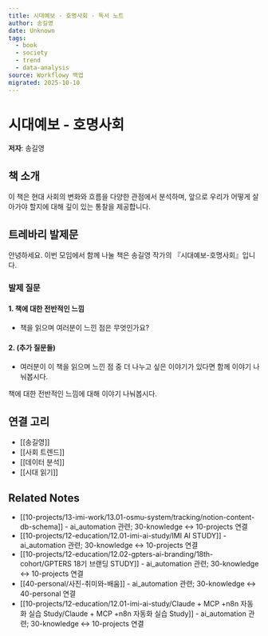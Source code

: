 ```yaml
---
title: 시대예보 - 호명사회 - 독서 노트
author: 송길영
date: Unknown
tags:
  - book
  - society
  - trend
  - data-analysis
source: Workflowy 백업
migrated: 2025-10-10
---
```


# 시대예보 - 호명사회

**저자**: 송길영

## 책 소개

이 책은 현대 사회의 변화와 흐름을 다양한 관점에서 분석하며, 앞으로 우리가 어떻게 살아가야 할지에 대해 깊이 있는 통찰을 제공합니다.

## 트레바리 발제문

안녕하세요. 이번 모임에서 함께 나눌 책은 송길영 작가의 『시대예보-호명사회』입니다.

### 발제 질문

#### 1. 책에 대한 전반적인 느낌
- 책을 읽으며 여러분이 느낀 점은 무엇인가요?

#### 2. (추가 질문들)
- 여러분이 이 책을 읽으며 느낀 점 중 더 나누고 싶은 이야기가 있다면 함께 이야기 나눠봅시다.

책에 대한 전반적인 느낌에 대해 이야기 나눠봅시다.

## 연결 고리
- [[송길영]]
- [[사회 트렌드]]
- [[데이터 분석]]
- [[시대 읽기]]

## Related Notes

- [[10-projects/13-imi-work/13.01-osmu-system/tracking/notion-content-db-schema]] - ai_automation 관련; 30-knowledge ↔ 10-projects 연결
- [[10-projects/12-education/12.01-imi-ai-study/IMI AI STUDY]] - ai_automation 관련; 30-knowledge ↔ 10-projects 연결
- [[10-projects/12-education/12.02-gpters-ai-branding/18th-cohort/GPTERS 18기 브랜딩 STUDY]] - ai_automation 관련; 30-knowledge ↔ 10-projects 연결
- [[40-personal/사진-취미와-배움]] - ai_automation 관련; 30-knowledge ↔ 40-personal 연결
- [[10-projects/12-education/12.01-imi-ai-study/Claude + MCP +n8n 자동화 실습 Study/Claude + MCP +n8n 자동화 실습 Study]] - ai_automation 관련; 30-knowledge ↔ 10-projects 연결
